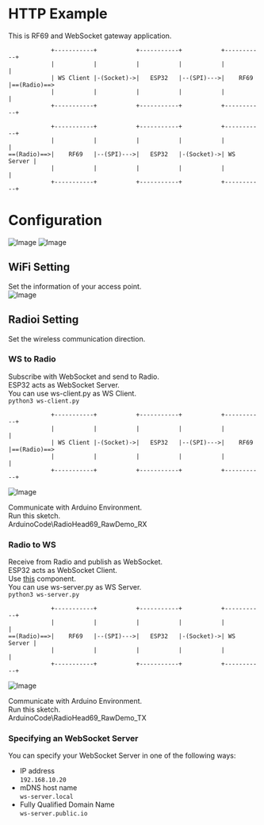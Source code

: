 # HTTP Example   
This is RF69 and WebSocket gateway application.   
```
            +-----------+           +-----------+           +-----------+
            |           |           |           |           |           |
            | WS Client |-(Socket)->|   ESP32   |--(SPI)--->|    RF69   |==(Radio)==>
            |           |           |           |           |           |
            +-----------+           +-----------+           +-----------+

            +-----------+           +-----------+           +-----------+
            |           |           |           |           |           |
==(Radio)==>|    RF69   |--(SPI)--->|   ESP32   |-(Socket)->| WS Server |
            |           |           |           |           |           |
            +-----------+           +-----------+           +-----------+
```


# Configuration
![Image](https://github.com/user-attachments/assets/3576da07-5ee1-404d-aad4-fd6424d2ea12)
![Image](https://github.com/user-attachments/assets/1602d47e-5452-4bf4-8038-fa8663f0ab67)

## WiFi Setting
Set the information of your access point.   
![Image](https://github.com/user-attachments/assets/dc45ce85-2a4c-4f81-9e15-6d49c190840a)

## Radioi Setting
Set the wireless communication direction.   

### WS to Radio
Subscribe with WebSocket and send to Radio.   
ESP32 acts as WebSocket Server.   
You can use ws-client.py as WS Client.   
```python3 ws-client.py```

```
            +-----------+           +-----------+           +-----------+
            |           |           |           |           |           |
            | WS Client |-(Socket)->|   ESP32   |--(SPI)--->|    RF69   |==(Radio)==>
            |           |           |           |           |           |
            +-----------+           +-----------+           +-----------+
```

![Image](https://github.com/user-attachments/assets/e8cfaf3a-f97e-4d07-9c0f-c561fde4eaf2)

Communicate with Arduino Environment.   
Run this sketch.   
ArduinoCode\RadioHead69_RawDemo_RX   


### Radio to WS
Receive from Radio and publish as WebSocket.   
ESP32 acts as WebSocket Client.   
Use [this](https://components.espressif.com/components/espressif/esp_websocket_client) component.   
You can use ws-server.py as WS Server.   
```python3 ws-server.py```

```
            +-----------+           +-----------+           +-----------+
            |           |           |           |           |           |
==(Radio)==>|    RF69   |--(SPI)--->|   ESP32   |-(Socket)->| WS Server |
            |           |           |           |           |           |
            +-----------+           +-----------+           +-----------+
```

![Image](https://github.com/user-attachments/assets/3fc6154b-0a33-4813-adfd-440ab44feea1)

Communicate with Arduino Environment.   
Run this sketch.   
ArduinoCode\RadioHead69_RawDemo_TX   


### Specifying an WebSocket Server   
You can specify your WebSocket Server in one of the following ways:   
- IP address   
 ```192.168.10.20```   
- mDNS host name   
 ```ws-server.local```   
- Fully Qualified Domain Name   
 ```ws-server.public.io```


